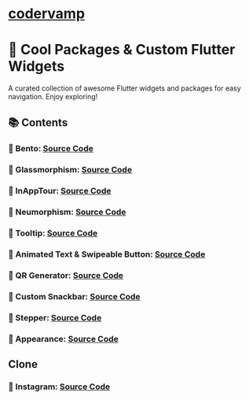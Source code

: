 # [codervamp](<[codervamp](https://codervamp.vercel.app/)https://codervamp.vercel.app/>)

# 🚀 Cool Packages & Custom Flutter Widgets

A curated collection of awesome Flutter widgets and packages for easy navigation. Enjoy exploring!

## 📚 Contents

### 🔗 Bento: [Source Code](https://github.com/Dicky-27/codervamp-flutter/blob/main/lib/bento/bento.dart)

### 🔗 Glassmorphism: [Source Code](https://github.com/Dicky-27/codervamp-flutter/blob/main/lib/glassmorphism/glassmorphism.dart)

### 🔗 InAppTour: [Source Code](https://github.com/Dicky-27/codervamp-flutter/blob/main/lib/inapptour/tour_home.dart)

### 🔗 Neumorphism: [Source Code](https://github.com/Dicky-27/codervamp-flutter/blob/main/lib/neumorphism/neumorphism.dart)

### 🔗 Tooltip: [Source Code](https://github.com/Dicky-27/codervamp-flutter/blob/main/lib/tooltip/toolip.dart)

### 🔗 Animated Text & Swipeable Button: [Source Code](https://github.com/Dicky-27/codervamp-flutter/blob/main/lib/animation/text/animated_text.dart)

### 🔗 QR Generator: [Source Code](https://github.com/Dicky-27/codervamp-flutter/blob/main/lib/qr/qr_generator.dart)

### 🔗 Custom Snackbar: [Source Code](https://github.com/Dicky-27/codervamp-flutter/blob/main/lib/snackbar/custom_snackbar.dart)

### 🔗 Stepper: [Source Code](https://github.com/Dicky-27/codervamp-flutter/blob/main/lib/stepper/custom_stepper.dart)

### 🔗 Appearance: [Source Code](https://github.com/Dicky-27/codervamp-flutter/blob/main/lib/appearance/appearance.dart)

## Clone

### 🔗 Instagram: [Source Code](https://github.com/Dicky-27/codervamp-flutter/blob/main/lib/clone/instagram/instagram_clone.dart)
